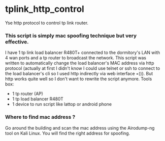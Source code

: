 # tplink_http_control
Yse http protocol to control tp link router.
### This script is simply mac spoofing technique but very effective.
I have 1 tp link load balancer R480T+ connected to the dormitory's LAN with 4 wan ports and a tp router to broadcast the network. This script was written to automatically change the load balancer's MAC address via http protocol (actually at first I didn't know I could use telnet or ssh to connect to the load balancer's cli so I used http indirectly via web interface =))). But http works quite well so I don't want to rewrite the script anymore.
Tools box:
- 1 tp router (AP)
- 1 tp load balancer R480T
- 1 device to run script like lattop or android phone
### Where to find mac address ?
Go around the building and scan the mac address using the Airodump-ng tool on Kali Linux. You will find the right address for spoofing.
